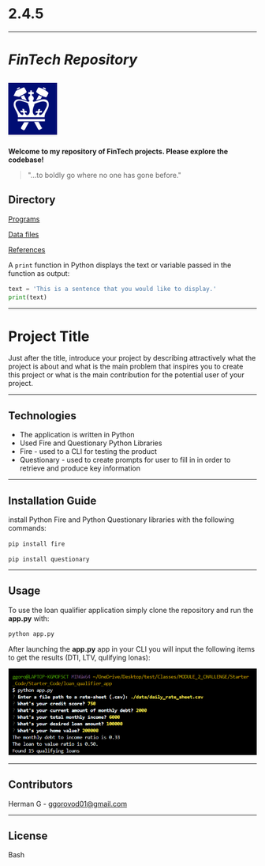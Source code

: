# 2.4.5
---
# *FinTech Repository*

![Three circular icons that represent a phone, the python logo, and money.](./image/logo.png)
---
**Welcome to my repository of FinTech projects. Please explore the codebase!**

> "...to boldly go where no one has gone before."

## Directory

[Programs](code)

[Data files](data)

[References](references)




A `print` function in Python displays the text or variable passed in the function as output:

```python
text = 'This is a sentence that you would like to display.'
print(text)
```
---

# Project Title

Just after the title, introduce your project by describing attractively what the project is about and what is the main problem that inspires you to create this project or what is the main contribution for the potential user of your project.

---

## Technologies

- The application is written in Python
- Used Fire and Questionary Python Libraries
- Fire - used to a CLI for testing the product
- Questionary - used to create prompts for user to fill in in order to retrieve and produce key information

---

## Installation Guide

install Python Fire and Python Questionary libraries with the following commands:

```pip install fire```

```pip install questionary```


---

## Usage

To use the loan qualifier application simply clone the repository and run the **app.py** with:

```python 
python app.py
```
After launching the **app.py** app in your CLI you will input the following items to get the results (DTI, LTV, qulifying lonas):

![loan prompts](./image/screenshot.png)

---

## Contributors

Herman G - ggorovod01@gmail.com

---

## License

Bash
